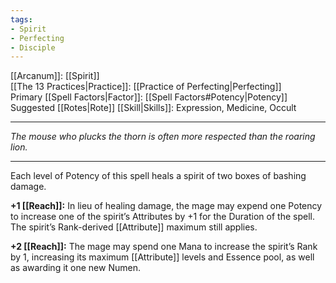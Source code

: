 ```yaml
---
tags:
- Spirit
- Perfecting
- Disciple
---
```


[[Arcanum]]: [[Spirit]]\
[[The 13 Practices|Practice]]: [[Practice of Perfecting|Perfecting]]\
Primary [[Spell Factors|Factor]]: [[Spell Factors#Potency|Potency]]\
Suggested [[Rotes|Rote]] [[Skill|Skills]]: Expression, Medicine, Occult

---

_The mouse who plucks the thorn is often more respected than the roaring lion._

---

Each level of Potency of this spell heals a spirit of two boxes of bashing damage.

**+1 [[Reach]]:** In lieu of healing damage, the mage may expend one Potency to increase one of the spirit’s Attributes by +1 for the Duration of the spell. The spirit’s Rank-derived [[Attribute]] maximum still applies.

**+2 [[Reach]]:** The mage may spend one Mana to increase the spirit’s Rank by 1, increasing its maximum [[Attribute]] levels and Essence pool, as well as awarding it one new Numen.
